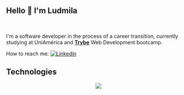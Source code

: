 <div align="left">
<h2>Hello 👋  I'm Ludmila </h2>
</div><br>
<div>

   I'm a software developer in the process of a career transition, currently studying at UniAmérica and <a href="https://github.com/betrybe"><b>Trybe</b></a> Web Development bootcamp.
  
   How to reach me:  [![Linkedin](https://img.shields.io/badge/-LinkedIn-blue?style=flat&logo=Linkedin&logoColor=white)](https://www.linkedin.com/in/ludmilactimoteo/)

</div>

<h2>Technologies</h2>
<p align="center">
  <a href="https://skillicons.dev">
    <img src="https://skillicons.dev/icons?i=git,github,js,java,typescript,python,html,docker,react,nodejs,mysql,bash,vscode," />
  </a>
</p>
